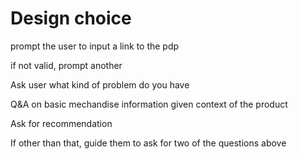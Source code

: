 # Design choice
prompt the user to input a link to the pdp

if not valid, prompt another

Ask user what kind of problem do you have

Q&A on basic mechandise information given context of the product

Ask for recommendation

If other than that, guide them to ask for two of the questions above
